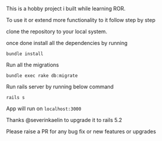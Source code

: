 

This is a hobby project i built while learning ROR.

To use it or extend more functionality to it follow step by step

clone the repository to your local system.

once done install all the dependencies by running

`bundle install`

Run all the migrations

`bundle exec rake db:migrate`

Run rails server by running below command

`rails s`

App will run on `localhost:3000`

Thanks @severinkaelin to upgrade it to rails 5.2

Please raise a PR for any bug fix or new features or upgrades

